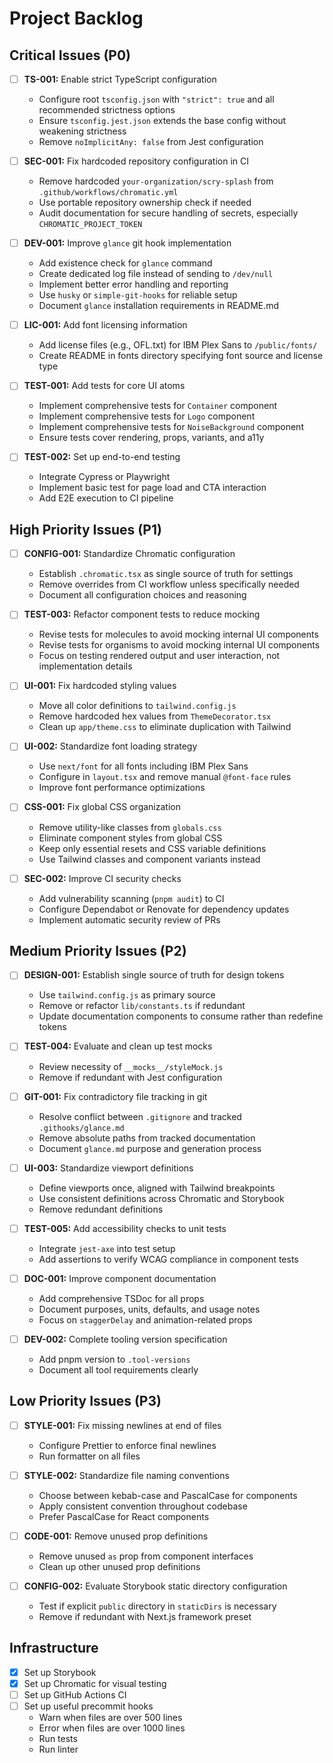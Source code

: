 # Project Backlog

## Critical Issues (P0)

- [ ] **TS-001:** Enable strict TypeScript configuration
  * Configure root `tsconfig.json` with `"strict": true` and all recommended strictness options
  * Ensure `tsconfig.jest.json` extends the base config without weakening strictness
  * Remove `noImplicitAny: false` from Jest configuration

- [ ] **SEC-001:** Fix hardcoded repository configuration in CI
  * Remove hardcoded `your-organization/scry-splash` from `.github/workflows/chromatic.yml`
  * Use portable repository ownership check if needed
  * Audit documentation for secure handling of secrets, especially `CHROMATIC_PROJECT_TOKEN`

- [ ] **DEV-001:** Improve `glance` git hook implementation
  * Add existence check for `glance` command
  * Create dedicated log file instead of sending to `/dev/null`
  * Implement better error handling and reporting
  * Use `husky` or `simple-git-hooks` for reliable setup
  * Document `glance` installation requirements in README.md

- [ ] **LIC-001:** Add font licensing information
  * Add license files (e.g., OFL.txt) for IBM Plex Sans to `/public/fonts/`
  * Create README in fonts directory specifying font source and license type

- [ ] **TEST-001:** Add tests for core UI atoms
  * Implement comprehensive tests for `Container` component
  * Implement comprehensive tests for `Logo` component
  * Implement comprehensive tests for `NoiseBackground` component
  * Ensure tests cover rendering, props, variants, and a11y

- [ ] **TEST-002:** Set up end-to-end testing
  * Integrate Cypress or Playwright
  * Implement basic test for page load and CTA interaction
  * Add E2E execution to CI pipeline

## High Priority Issues (P1)

- [ ] **CONFIG-001:** Standardize Chromatic configuration
  * Establish `.chromatic.tsx` as single source of truth for settings
  * Remove overrides from CI workflow unless specifically needed
  * Document all configuration choices and reasoning

- [ ] **TEST-003:** Refactor component tests to reduce mocking
  * Revise tests for molecules to avoid mocking internal UI components
  * Revise tests for organisms to avoid mocking internal UI components
  * Focus on testing rendered output and user interaction, not implementation details

- [ ] **UI-001:** Fix hardcoded styling values
  * Move all color definitions to `tailwind.config.js`
  * Remove hardcoded hex values from `ThemeDecorator.tsx`
  * Clean up `app/theme.css` to eliminate duplication with Tailwind

- [ ] **UI-002:** Standardize font loading strategy
  * Use `next/font` for all fonts including IBM Plex Sans
  * Configure in `layout.tsx` and remove manual `@font-face` rules
  * Improve font performance optimizations

- [ ] **CSS-001:** Fix global CSS organization
  * Remove utility-like classes from `globals.css`
  * Eliminate component styles from global CSS
  * Keep only essential resets and CSS variable definitions
  * Use Tailwind classes and component variants instead

- [ ] **SEC-002:** Improve CI security checks
  * Add vulnerability scanning (`pnpm audit`) to CI
  * Configure Dependabot or Renovate for dependency updates
  * Implement automatic security review of PRs

## Medium Priority Issues (P2)

- [ ] **DESIGN-001:** Establish single source of truth for design tokens
  * Use `tailwind.config.js` as primary source
  * Remove or refactor `lib/constants.ts` if redundant
  * Update documentation components to consume rather than redefine tokens

- [ ] **TEST-004:** Evaluate and clean up test mocks
  * Review necessity of `__mocks__/styleMock.js`
  * Remove if redundant with Jest configuration

- [ ] **GIT-001:** Fix contradictory file tracking in git
  * Resolve conflict between `.gitignore` and tracked `.githooks/glance.md`
  * Remove absolute paths from tracked documentation
  * Document `glance.md` purpose and generation process

- [ ] **UI-003:** Standardize viewport definitions
  * Define viewports once, aligned with Tailwind breakpoints
  * Use consistent definitions across Chromatic and Storybook
  * Remove redundant definitions

- [ ] **TEST-005:** Add accessibility checks to unit tests
  * Integrate `jest-axe` into test setup
  * Add assertions to verify WCAG compliance in component tests

- [ ] **DOC-001:** Improve component documentation
  * Add comprehensive TSDoc for all props
  * Document purposes, units, defaults, and usage notes
  * Focus on `staggerDelay` and animation-related props

- [ ] **DEV-002:** Complete tooling version specification
  * Add pnpm version to `.tool-versions`
  * Document all tool requirements clearly

## Low Priority Issues (P3)

- [ ] **STYLE-001:** Fix missing newlines at end of files
  * Configure Prettier to enforce final newlines
  * Run formatter on all files

- [ ] **STYLE-002:** Standardize file naming conventions
  * Choose between kebab-case and PascalCase for components
  * Apply consistent convention throughout codebase
  * Prefer PascalCase for React components

- [ ] **CODE-001:** Remove unused prop definitions
  * Remove unused `as` prop from component interfaces
  * Clean up other unused prop definitions

- [ ] **CONFIG-002:** Evaluate Storybook static directory configuration
  * Test if explicit `public` directory in `staticDirs` is necessary
  * Remove if redundant with Next.js framework preset

## Infrastructure

- [x] Set up Storybook
- [x] Set up Chromatic for visual testing
- [ ] Set up GitHub Actions CI
- [ ] Set up useful precommit hooks
  * Warn when files are over 500 lines
  * Error when files are over 1000 lines
  * Run tests
  * Run linter